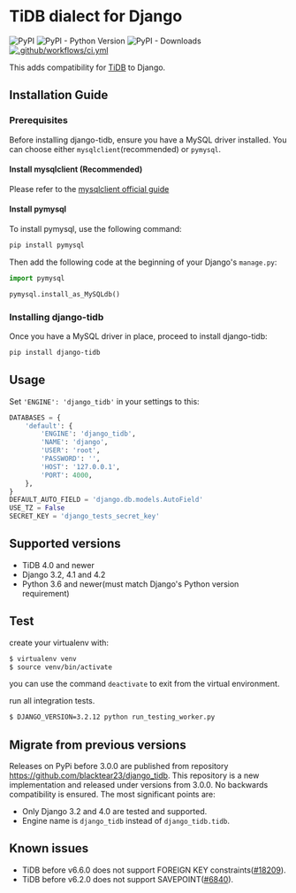 # TiDB dialect for Django

![PyPI](https://img.shields.io/pypi/v/django-tidb)
![PyPI - Python Version](https://img.shields.io/pypi/pyversions/django-tidb)
![PyPI - Downloads](https://img.shields.io/pypi/dw/django-tidb)
[![.github/workflows/ci.yml](https://github.com/pingcap/django-tidb/actions/workflows/ci.yml/badge.svg)](https://github.com/pingcap/django-tidb/actions/workflows/ci.yml)

This adds compatibility for [TiDB](https://github.com/pingcap/tidb) to Django.

## Installation Guide

### Prerequisites

Before installing django-tidb, ensure you have a MySQL driver installed. You can choose either `mysqlclient`(recommended) or `pymysql`.

#### Install mysqlclient (Recommended)

Please refer to the [mysqlclient official guide](https://github.com/PyMySQL/mysqlclient#install)

#### Install pymysql

To install pymysql, use the following command:

```bash
pip install pymysql
```

Then add the following code at the beginning of your Django's `manage.py`:

```python
import pymysql

pymysql.install_as_MySQLdb()
```

### Installing django-tidb

Once you have a MySQL driver in place, proceed to install django-tidb:

```bash
pip install django-tidb
```

## Usage

Set `'ENGINE': 'django_tidb'` in your settings to this:

```python
DATABASES = {
    'default': {
        'ENGINE': 'django_tidb',
        'NAME': 'django',
        'USER': 'root',
        'PASSWORD': '',
        'HOST': '127.0.0.1',
        'PORT': 4000,
    },
}
DEFAULT_AUTO_FIELD = 'django.db.models.AutoField'
USE_TZ = False
SECRET_KEY = 'django_tests_secret_key'
```

## Supported versions

- TiDB 4.0 and newer
- Django 3.2, 4.1 and 4.2
- Python 3.6 and newer(must match Django's Python version requirement)

## Test

create your virtualenv with:

```bash
$ virtualenv venv
$ source venv/bin/activate
```

you can use the command ```deactivate``` to exit from the virtual environment.

run all integration tests.

```bash
$ DJANGO_VERSION=3.2.12 python run_testing_worker.py
```

## Migrate from previous versions

Releases on PyPi before 3.0.0 are published from repository https://github.com/blacktear23/django_tidb. This repository is a new implementation and released under versions from 3.0.0. No backwards compatibility is ensured. The most significant points are:

- Only Django 3.2 and 4.0 are tested and supported.
- Engine name is `django_tidb` instead of `django_tidb.tidb`.

## Known issues

- TiDB before v6.6.0 does not support FOREIGN KEY constraints([#18209](https://github.com/pingcap/tidb/issues/18209)).
- TiDB before v6.2.0 does not support SAVEPOINT([#6840](https://github.com/pingcap/tidb/issues/6840)).
